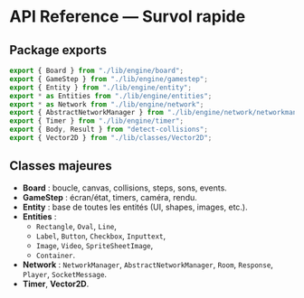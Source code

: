 # API Reference — Survol rapide

## Package exports
```ts
export { Board } from "./lib/engine/board";
export { GameStep } from "./lib/engine/gamestep";
export { Entity } from "./lib/engine/entity";
export * as Entities from "./lib/engine/entities";
export * as Network from "./lib/engine/network";
export { AbstractNetworkManager } from "./lib/engine/network/networkmanager.abstract";
export { Timer } from "./lib/engine/timer";
export { Body, Result } from "detect-collisions";
export { Vector2D } from "./lib/classes/Vector2D";
```

## Classes majeures
- **Board** : boucle, canvas, collisions, steps, sons, events.
- **GameStep** : écran/état, timers, caméra, rendu.
- **Entity** : base de toutes les entités (UI, shapes, images, etc.).
- **Entities** :
  - `Rectangle`, `Oval`, `Line`,
  - `Label`, `Button`, `Checkbox`, `Inputtext`,
  - `Image`, `Video`, `SpriteSheetImage`,
  - `Container`.
- **Network** : `NetworkManager`, `AbstractNetworkManager`, `Room`, `Response`, `Player`, `SocketMessage`.
- **Timer**, **Vector2D**.
